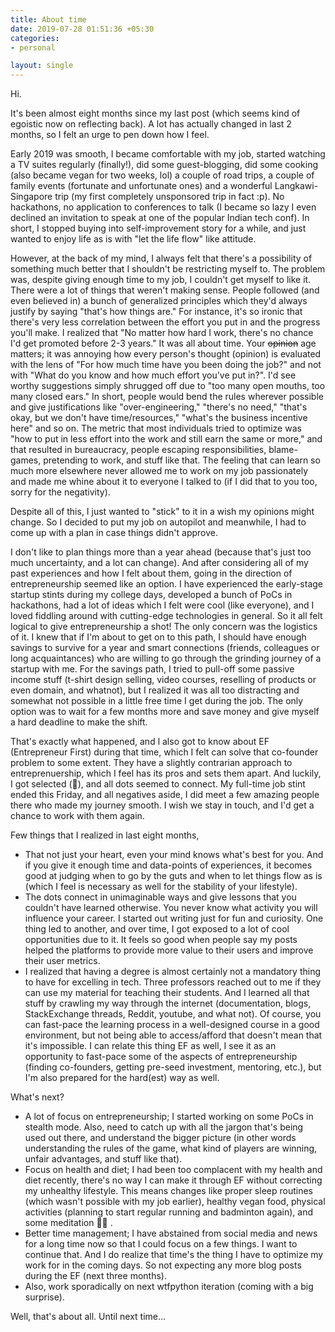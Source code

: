 ```yaml
---
title: About time
date: 2019-07-28 01:51:36 +05:30
categories:
- personal

layout: single
---
```


Hi.

It's been almost eight months since my last post (which seems kind of egoistic now on reflecting back). A lot has actually changed in last 2 months, so I felt an urge to pen down how I feel.

Early 2019 was smooth, I became comfortable with my job, started watching a TV suites regularly (finally!), did some guest-blogging, did some cooking (also became vegan for two weeks, lol) a couple of road trips, a couple of family events (fortunate and unfortunate ones) and a wonderful Langkawi-Singapore trip (my first completely unsponsored trip in fact :p). No hackathons, no application to conferences to talk (I became so lazy I even declined an invitation to speak at one of the popular Indian tech conf). In short, I stopped buying into self-improvement story for a while, and just wanted to enjoy life as is with "let the life flow" like attitude.

However, at the back of my mind, I always felt that there's a possibility of something much better that I shouldn't be restricting myself to. The problem was, despite giving enough time to my job, I couldn't get myself to like it. There were a lot of things that weren't making sense. People followed (and even believed in) a bunch of generalized principles which they'd always justify by saying "that's how things are." For instance, it's so ironic that there's very less correlation between the effort you put in and the progress you'll make. I realized that "No matter how hard I work, there's no chance I'd get promoted before 2-3 years." It was all about time. Your ~~opinion~~ age matters; it was annoying how every person's thought (opinion) is evaluated with the lens of "For how much time have you been doing the job?" and not with "What do you know and how much effort you've put in?". I'd see worthy suggestions simply shrugged off due to "too many open mouths, too many closed ears." In short, people would bend the rules wherever possible and give justifications like "over-engineering," "there's no need," "that's okay, but we don't have time/resources," "what's the business incentive here" and so on. The metric that most individuals tried to optimize was "how to put in less effort into the work and still earn the same or more," and that resulted in bureaucracy, people escaping responsibilities, blame-games, pretending to work, and stuff like that. The feeling that can learn so much more elsewhere never allowed me to work on my job passionately and made me whine about it to everyone I talked to (if I did that to you too, sorry for the negativity).

Despite all of this, I just wanted to "stick" to it in a wish my opinions might change. So I decided to put my job on autopilot and meanwhile, I had to come up with a plan in case things didn't approve. 

I don't like to plan things more than a year ahead (because that's just too much uncertainty, and a lot can change). And after considering all of my past experiences and how I felt about them, going in the direction of entrepreneurship seemed like an option. I have experienced the early-stage startup stints during my college days, developed a bunch of PoCs in hackathons, had a lot of ideas which I felt were cool (like everyone), and I loved fiddling around with cutting-edge technologies in general. So it all felt logical to give entrepreneurship a shot! The only concern was the logistics of it. I knew that if I'm about to get on to this path, I should have enough savings to survive for a year and smart connections (friends, colleagues or long acquaintances) who are willing to go through the grinding journey of a startup with me. For the savings path, I tried to pull-off some passive income stuff (t-shirt design selling, video courses, reselling of products or even domain, and whatnot), but I realized it was all too distracting and somewhat not possible in a little free time I get during the job. The only option was to wait for a few months more and save money and give myself a hard deadline to make the shift. 

That's exactly what happened, and l also got to know about EF (Entrepreneur First) during that time, which I felt can solve that co-founder problem to some extent. They have a slightly contrarian approach to entreprenuership, which I feel has its pros and sets them apart. And luckily, I got selected (:tada:), and all dots seemed to connect. My full-time job stint ended this Friday, and all negatives aside, I did meet a few amazing people there who made my journey smooth. I wish we stay in touch, and I'd get a chance to work with them again. 

Few things that I realized in last eight months,

- That not just your heart, even your mind knows what's best for you. And if you give it enough time and data-points of experiences, it becomes good at judging when to go by the guts and when to let things flow as is (which I feel is necessary as well for the stability of your lifestyle).
- The dots connect in unimaginable ways and give lessons that you couldn't have learned otherwise. You never know what activity you will influence your career. I started out writing just for fun and curiosity. One thing led to another, and over time, I got exposed to a lot of cool opportunities due to it. It feels so good when people say my posts helped the platforms to provide more value to their users and improve their user metrics. 
- I realized that having a degree is almost certainly not a mandatory thing to have for excelling in tech. Three professors reached out to me if they can use my material for teaching their students. And I learned all that stuff by crawling my way through the internet (documentation, blogs, StackExchange threads, Reddit, youtube, and what not). Of course, you can fast-pace the learning process in a well-designed course in a good environment, but not being able to access/afford that doesn't mean that it's impossible. I can relate this thing EF as well, I see it as an opportunity to fast-pace some of the aspects of entrepreneurship (finding co-founders, getting pre-seed investment, mentoring, etc.), but I'm also prepared for the hard(est) way as well.

What's next?

- A lot of focus on entrepreneurship; I started working on some PoCs in stealth mode. Also, need to catch up with all the jargon that's being used out there, and understand the bigger picture (in other words understanding the rules of the game, what kind of players are winning, unfair advantages, and stuff like that).
- Focus on health and diet; I had been too complacent with my health and diet recently, there's no way I can make it through EF without correcting my unhealthy lifestyle. This means changes like proper sleep routines (which wasn't possible with my job earlier), healthy vegan food, physical activities (planning to start regular running and badminton again), and some meditation 🧘‍♂️ .
- Better time management; I have abstained from social media and news for a long time now so that I could focus on a few things. I want to continue that. And I do realize that time's the thing I have to optimize my work for in the coming days. So not expecting any more blog posts during the EF (next three months).
- Also, work sporadically on next wtfpython iteration (coming with a big surprise).

Well, that's about all. Until next time...